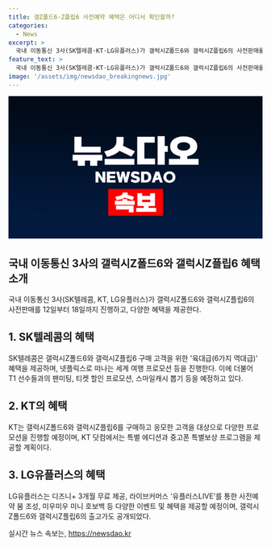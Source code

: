 ```yaml
---
title: 갤Z폴드6·Z플립6 사전예약 혜택은 어디서 확인할까?
categories:
  - News
excerpt: >
  국내 이동통신 3사(SK텔레콤·KT·LG유플러스)가 갤럭시Z폴드6와 갤럭시Z플립6의 사전판매를 12일부터 18일까지 접수한다. 사전판매 개통은 19일 진행되며, 24일에 정식 출시된다. 각 통신사는 다양한 혜택을 제공하여 수요를 끌어들이고 있으며, 세부 혜택은 각 통신사 공식 홈페이지에서 확인 가능하다. 또한, 육대급(6가지 역대급) 혜택과 넷플릭스로 떠나는 세계 여행 프로모션 등이 특히 주목받고 있다.
feature_text: >
  국내 이동통신 3사(SK텔레콤·KT·LG유플러스)가 갤럭시Z폴드6와 갤럭시Z플립6의 사전판매를 12일부터 18일까지 접수한다. 사전판매 개통은 19일 진행되며, 24일에 정식 출시된다. 각 통신사는 다양한 혜택을 제공하여 수요를 끌어들이고 있으며, 세부 혜택은 각 통신사 공식 홈페이지에서 확인 가능하다. 또한, 육대급(6가지 역대급) 혜택과 넷플릭스로 떠나는 세계 여행 프로모션 등이 특히 주목받고 있다.
image: '/assets/img/newsdao_breakingnews.jpg'
---
```


<p><img src="/assets/img/newsdao_breakingnews.jpg" alt="flaretime 속보" /></p>

<h2 data-ke-size="size26">국내 이동통신 3사의 갤럭시Z폴드6와 갤럭시Z플립6 혜택 소개</h2>

<p data-ke-size="size16">국내 이동통신 3사(SK텔레콤, KT, LG유플러스)가 갤럭시Z폴드6와 갤럭시Z플립6의 사전판매를 12일부터 18일까지 진행하고, 다양한 혜택을 제공한다.</p>

<h2 data-ke-size="size24">1. SK텔레콤의 혜택</h2>

<p data-ke-size="size16">SK텔레콤은 갤럭시Z폴드6와 갤럭시Z플립6 구매 고객을 위한 '육대급(6가지 역대급)' 혜택을 제공하며, 넷플릭스로 떠나는 세계 여행 프로모션 등을 진행한다. 이에 더불어 T1 선수들과의 팬미팅, 티켓 할인 프로모션, 스마일캐시 뽑기 등을 예정하고 있다.</p>

<h2 data-ke-size="size24">2. KT의 혜택</h2>

<p data-ke-size="size16">KT는 갤럭시Z폴드6와 갤럭시Z플립6를 구매하고 응모한 고객을 대상으로 다양한 프로모션을 진행할 예정이며, KT 닷컴에서는 특별 에디션과 중고폰 특별보상 프로그램을 제공할 계획이다.</p>

<h2 data-ke-size="size24">3. LG유플러스의 혜택</h2>

<p data-ke-size="size16">LG유플러스는 디즈니+ 3개월 무료 제공, 라이브커머스 '유플러스LIVE'를 통한 사전예약 붐 조성, 미우미우 미니 호보백 등 다양한 이벤트 및 혜택을 제공할 예정이며, 갤럭시Z폴드6와 갤럭시Z플립6의 출고가도 공개되었다.</p>
실시간 뉴스 속보는, <a href="https://newsdao.kr" rel="dofollow">https://newsdao.kr</a>


